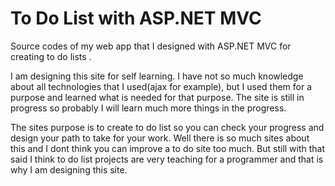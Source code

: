 # To Do List with ASP.NET MVC 

Source codes of my web app that I designed with ASP.NET MVC for creating to do lists .

I am designing this site for self learning. I have not so much knowledge about all technologies that I used(ajax for example), but I used them for a purpose and learned what is needed for that purpose. The site is still in progress so probably I will learn much more things in the progress.

The sites purpose is to create to do list so you can check your progress and design your path to take for your work. Well there is so much sites about this and I dont think you can improve a to do site too much. But still with that said I think to do list projects are very teaching for a programmer and that is why I am designing this site.
